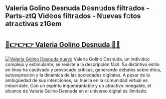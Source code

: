 ## Valeria Golino Desnuda D𝚎sn𝚞dos filtr𝚊dos - Parts-ztQ Vid𝚎os filtr𝚊dos - N𝚞evas f𝚘tos atr𝚊ctivas z1Gem

# <h2><a href="http://mb4a8c.tromn.icu/?c=Valeria+Golino+Desnuda">🔗👉👉👉 Valeria Golino Desnuda 🔗🔗</a></h2>

[![Valeria Golino Desnuda nuevo](https://i.imgur.com/pEAQMta.gif)](http://mb4a8c.tromn.icu/?c=Valeria+Golino+Desnuda)
Valeria Golino Desnuda, un individuo complejo y estimulante, se resiste a la descripción fácil. Su distintivo estilo en línea ha cautivado y provocado críticas, generando debates sobre ética, autoexpresión y la dinámica de las sociedades digitales. A pesar de la ambigüedad de sus intenciones, su huella en la comunidad virtual es imborrable. Con un espíritu inquebrantable y un atractivo innegable, el alcance de Valeria Golino Desnuda en el universo digital es ilimitado.
